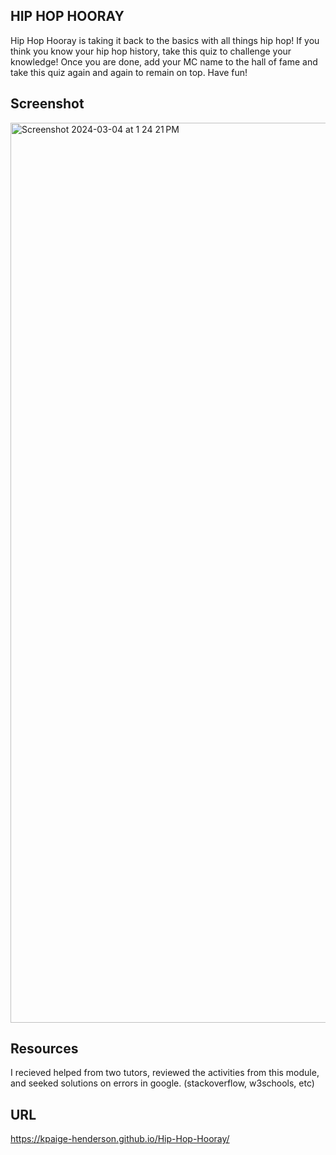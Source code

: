## HIP HOP HOORAY
Hip Hop Hooray is taking it back to the basics with all things hip hop! If you think you know your hip hop history, take this quiz to challenge your knowledge! Once you are done, add your MC name to the hall of fame and take this quiz again and again to remain on top. Have fun!

## Screenshot
<img width="1440" alt="Screenshot 2024-03-04 at 1 24 21 PM" src="https://github.com/kpaige-henderson/Hip-Hop-Hooray/assets/147321738/b152c39e-4007-4444-ae08-ddca3d2cb3d8">

## Resources
I recieved helped from two tutors, reviewed the activities from this module, and seeked solutions on errors in google. (stackoverflow, w3schools, etc)

## URL
https://kpaige-henderson.github.io/Hip-Hop-Hooray/
